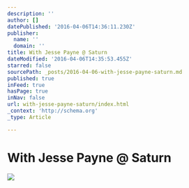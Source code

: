 ```yaml
---
description: ''
author: []
datePublished: '2016-04-06T14:36:11.230Z'
publisher:
  name: ''
  domain: ''
title: With Jesse Payne @ Saturn
dateModified: '2016-04-06T14:35:53.455Z'
starred: false
sourcePath: _posts/2016-04-06-with-jesse-payne-saturn.md
published: true
inFeed: true
hasPage: true
inNav: false
url: with-jesse-payne-saturn/index.html
_context: 'http://schema.org'
_type: Article

---
```

# With Jesse Payne @ Saturn
![](https://the-grid-user-content.s3-us-west-2.amazonaws.com/61c36105-25f8-4ad6-9b04-0786663ee146.png)